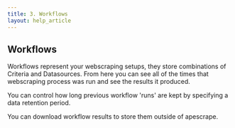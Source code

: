 ```yaml
---
title: 3. Workflows
layout: help_article
---
```


## Workflows

Workflows represent your webscraping setups, they store combinations of Criteria and Datasources. From here you can see all of the times that webscraping process was run and see the results it produced. 

You can control how long previous workflow 'runs' are kept by specifying a data retention period. 

You can download workflow results to store them outside of apescrape.